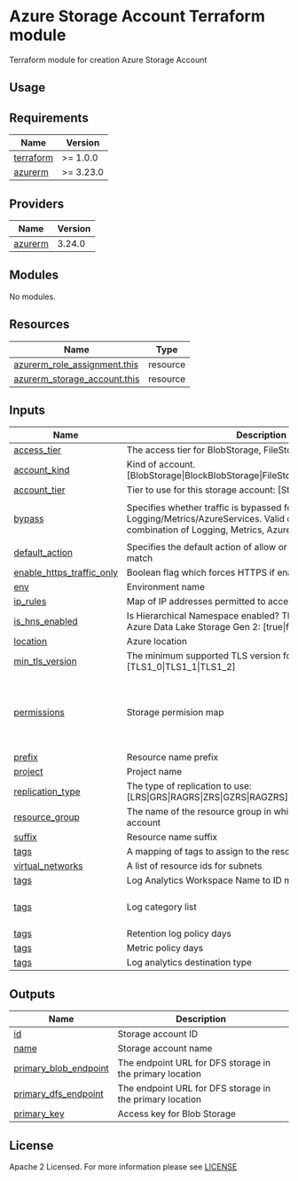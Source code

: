 # Azure Storage Account Terraform module
Terraform module for creation Azure Storage Account

## Usage

<!-- BEGIN_TF_DOCS -->
## Requirements

| Name | Version |
|------|---------|
| <a name="requirement_terraform"></a> [terraform](#requirement\_terraform) | >= 1.0.0 |
| <a name="requirement_azurerm"></a> [azurerm](#requirement\_azurerm) | >= 3.23.0 |

## Providers

| Name | Version |
|------|---------|
| <a name="provider_azurerm"></a> [azurerm](#provider\_azurerm) | 3.24.0 |

## Modules

No modules.

## Resources

| Name | Type |
|------|------|
| [azurerm_role_assignment.this](https://registry.terraform.io/providers/hashicorp/azurerm/latest/docs/resources/role_assignment) | resource |
| [azurerm_storage_account.this](https://registry.terraform.io/providers/hashicorp/azurerm/latest/docs/resources/storage_account) | resource |

## Inputs

| Name | Description | Type | Default | Required |
|------|-------------|------|---------|:--------:|
| <a name="input_access_tier"></a> [access\_tier](#input\_access\_tier) | The access tier for BlobStorage, FileStorage and StorageV2 | `string` | `"Hot"` | no |
| <a name="input_account_kind"></a> [account\_kind](#input\_account\_kind) | Kind of account. [BlobStorage\|BlockBlobStorage\|FileStorage\|Storage\|StorageV2] | `string` | `"StorageV2"` | no |
| <a name="input_account_tier"></a> [account\_tier](#input\_account\_tier) | Tier to use for this storage account: [Standard\|Premium] | `string` | `"Standard"` | no |
| <a name="input_bypass"></a> [bypass](#input\_bypass) | Specifies whether traffic is bypassed for Logging/Metrics/AzureServices. Valid options are any combination of Logging, Metrics, AzureServices, or None. | `set(string)` | <pre>[<br>  "AzureServices"<br>]</pre> | no |
| <a name="input_default_action"></a> [default\_action](#input\_default\_action) | Specifies the default action of allow or deny when no other rules match | `string` | `"Deny"` | no |
| <a name="input_enable_https_traffic_only"></a> [enable\_https\_traffic\_only](#input\_enable\_https\_traffic\_only) | Boolean flag which forces HTTPS if enabled: [true\|false] | `bool` | `true` | no |
| <a name="input_env"></a> [env](#input\_env) | Environment name | `string` | n/a | yes |
| <a name="input_ip_rules"></a> [ip\_rules](#input\_ip\_rules) | Map of IP addresses permitted to access storage account | `map(string)` | `null` | no |
| <a name="input_is_hns_enabled"></a> [is\_hns\_enabled](#input\_is\_hns\_enabled) | Is Hierarchical Namespace enabled? This can be used with Azure Data Lake Storage Gen 2: [true\|false] | `bool` | `true` | no |
| <a name="input_location"></a> [location](#input\_location) | Azure location | `string` | n/a | yes |
| <a name="input_min_tls_version"></a> [min\_tls\_version](#input\_min\_tls\_version) | The minimum supported TLS version for the storage account: [TLS1\_0\|TLS1\_1\|TLS1\_2] | `string` | `"TLS1_2"` | no |
| <a name="input_permissions"></a> [permissions](#input\_permissions) | Storage permision map | `list(map(string))` | <pre>[<br>  {<br>    "object_id": null,<br>    "role": null<br>  }<br>]</pre> | no |
| <a name="input_prefix"></a> [prefix](#input\_prefix) | Resource name prefix | `string` | `""` | no |
| <a name="input_project"></a> [project](#input\_project) | Project name | `string` | n/a | yes |
| <a name="input_replication_type"></a> [replication\_type](#input\_replication\_type) | The type of replication to use: [LRS\|GRS\|RAGRS\|ZRS\|GZRS\|RAGZRS] | `string` | `"GRS"` | no |
| <a name="input_resource_group"></a> [resource\_group](#input\_resource\_group) | The name of the resource group in which to create the storage account | `string` | n/a | yes |
| <a name="input_suffix"></a> [suffix](#input\_suffix) | Resource name suffix | `string` | `""` | no |
| <a name="input_tags"></a> [tags](#input\_tags) | A mapping of tags to assign to the resource | `map(any)` | `{}` | no |
| <a name="input_virtual_networks"></a> [virtual\_networks](#input\_virtual\_networks) | A list of resource ids for subnets | `list(string)` | `null` | no |
| <a name="input_log_analytics_workspace"></a> [tags](#input\_log\_analytics\_workspace) | Log Analytics Workspace Name to ID map | `map(string)` | `{}` | no |
| <a name="input_log_category_list"></a> [tags](#input\_log\_category_list) | Log category list | `list(string)` | ` <pre>[<br> object_id = null <br> role = null <br>]</pre>` | no |
| <a name="input_log_retention_days"></a> [tags](#input\_log\_retention\_days) | Retention log policy days | `number` | `0` | no |
| <a name="input_metric_retention_days"></a> [tags](#input\_metric\_retention\_days) | Metric policy days | `number` | `0` | no |
| <a name="input_destination_type"></a> [tags](#input\_destination_type) | Log analytics destination type | `string` | `Dedicated` | no |

## Outputs

| Name | Description |
|------|-------------|
| <a name="output_id"></a> [id](#output\_id) | Storage account ID |
| <a name="output_name"></a> [name](#output\_name) | Storage account name |
| <a name="output_primary_blob_endpoint"></a> [primary\_blob\_endpoint](#output\_primary\_blob\_endpoint) | The endpoint URL for DFS storage in the primary location |
| <a name="output_primary_dfs_endpoint"></a> [primary\_dfs\_endpoint](#output\_primary\_dfs\_endpoint) | The endpoint URL for DFS storage in the primary location |
| <a name="output_primary_key"></a> [primary\_key](#output\_primary\_key) | Access key for Blob Storage |
<!-- END_TF_DOCS -->

## License

Apache 2 Licensed. For more information please see [LICENSE](https://github.com/data-platform-hq/terraform-azurerm-storage-account/tree/main/LICENSE)
